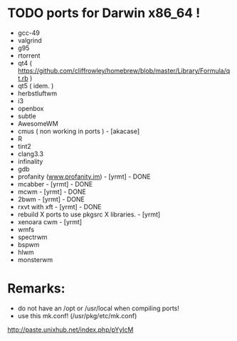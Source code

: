 # TODO ports for Darwin x86_64 !

- gcc-49
- valgrind
- g95
- rtorrent
- qt4 ( https://github.com/cliffrowley/homebrew/blob/master/Library/Formula/qt.rb )
- qt5 ( idem. )
- herbstluftwm
- i3
- openbox
- subtle
- AwesomeWM
- cmus ( non working in ports ) - [akacase]
- R
- tint2
- clang3.3
- infinality
- gdb
- profanity (www.profanity.im) - [yrmt] - DONE
- mcabber - [yrmt] - DONE
- mcwm - [yrmt] - DONE
- 2bwm - [yrmt] - DONE
- rxvt with xft - [yrmt] - DONE
- rebuild X ports to use pkgsrc X libraries. - [yrmt]
- xenoara cwm - [yrmt] 
- wmfs
- spectrwm
- bspwm
- hlwm
- monsterwm


# Remarks:

- do not have an /opt or /usr/local when compiling ports!
- use this mk.conf! (/usr/pkg/etc/mk.conf)

http://paste.unixhub.net/index.php/pYyIcM
